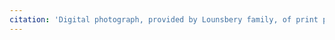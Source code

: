 ```yaml
---
citation: 'Digital photograph, provided by Lounsbery family, of print photograph "Cleaning the Congregational Church" in possession of the Lounsbery family. Shows top, left, and bottom edges of print photograph.'
---
```



